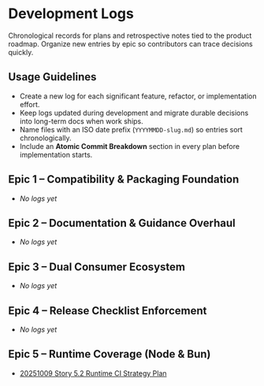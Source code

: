 # Development Logs

Chronological records for plans and retrospective notes tied to the product roadmap. Organize new entries by epic so contributors can trace decisions quickly.

## Usage Guidelines

- Create a new log for each significant feature, refactor, or implementation effort.
- Keep logs updated during development and migrate durable decisions into long-term docs when work ships.
- Name files with an ISO date prefix (`YYYYMMDD-slug.md`) so entries sort chronologically.
- Include an **Atomic Commit Breakdown** section in every plan before implementation starts.

## Epic 1 – Compatibility & Packaging Foundation

- _No logs yet_

## Epic 2 – Documentation & Guidance Overhaul

- _No logs yet_

## Epic 3 – Dual Consumer Ecosystem

- _No logs yet_

## Epic 4 – Release Checklist Enforcement

- _No logs yet_

## Epic 5 – Runtime Coverage (Node & Bun)

- [20251009 Story 5.2 Runtime CI Strategy Plan](./20251009-story-5-2-runtime-ci-strategy-plan.md)
